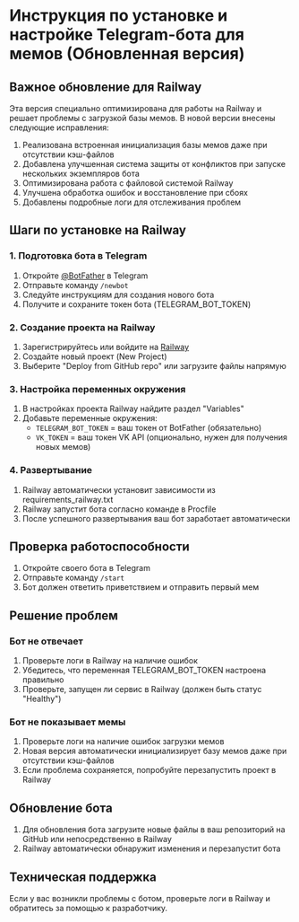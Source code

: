 # Инструкция по установке и настройке Telegram-бота для мемов (Обновленная версия)

## Важное обновление для Railway
Эта версия специально оптимизирована для работы на Railway и решает проблемы с загрузкой базы мемов. В новой версии внесены следующие исправления:

1. Реализована встроенная инициализация базы мемов даже при отсутствии кэш-файлов
2. Добавлена улучшенная система защиты от конфликтов при запуске нескольких экземпляров бота
3. Оптимизирована работа с файловой системой Railway
4. Улучшена обработка ошибок и восстановление при сбоях
5. Добавлены подробные логи для отслеживания проблем

## Шаги по установке на Railway

### 1. Подготовка бота в Telegram
1. Откройте [@BotFather](https://t.me/BotFather) в Telegram
2. Отправьте команду `/newbot`
3. Следуйте инструкциям для создания нового бота
4. Получите и сохраните токен бота (TELEGRAM_BOT_TOKEN)

### 2. Создание проекта на Railway
1. Зарегистрируйтесь или войдите на [Railway](https://railway.app/)
2. Создайте новый проект (New Project)
3. Выберите "Deploy from GitHub repo" или загрузите файлы напрямую

### 3. Настройка переменных окружения
1. В настройках проекта Railway найдите раздел "Variables"
2. Добавьте переменные окружения:
   - `TELEGRAM_BOT_TOKEN` = ваш токен от BotFather (обязательно)
   - `VK_TOKEN` = ваш токен VK API (опционально, нужен для получения новых мемов)

### 4. Развертывание
1. Railway автоматически установит зависимости из requirements_railway.txt
2. Railway запустит бота согласно команде в Procfile
3. После успешного развертывания ваш бот заработает автоматически

## Проверка работоспособности
1. Откройте своего бота в Telegram
2. Отправьте команду `/start`
3. Бот должен ответить приветствием и отправить первый мем

## Решение проблем

### Бот не отвечает
1. Проверьте логи в Railway на наличие ошибок
2. Убедитесь, что переменная TELEGRAM_BOT_TOKEN настроена правильно
3. Проверьте, запущен ли сервис в Railway (должен быть статус "Healthy")

### Бот не показывает мемы
1. Проверьте логи на наличие ошибок загрузки мемов
2. Новая версия автоматически инициализирует базу мемов даже при отсутствии кэш-файлов
3. Если проблема сохраняется, попробуйте перезапустить проект в Railway

## Обновление бота
1. Для обновления бота загрузите новые файлы в ваш репозиторий на GitHub или непосредственно в Railway
2. Railway автоматически обнаружит изменения и перезапустит бота

## Техническая поддержка
Если у вас возникли проблемы с ботом, проверьте логи в Railway и обратитесь за помощью к разработчику.